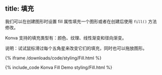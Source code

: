 title: 填充
---

我们可以在创建图形时设置 fill 属性填充一个图形或者在创建后使用 `fill()` 方法修改。

Konva 支持的填充类型有：颜色、纹理、线性渐变和径向渐变。

说明：试试鼠标滑过每个五角星来改变它们的填充，同时也可以拖放图形。

{% iframe /downloads/code/styling/Fill.html %}

{% include_code Konva Fill Demo styling/Fill.html %}